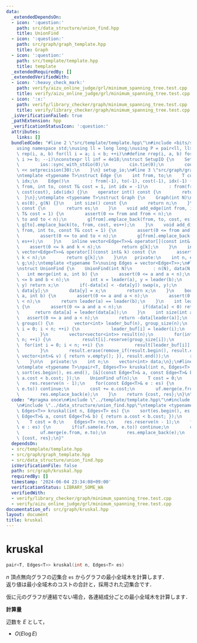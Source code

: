 ```yaml
---
data:
  _extendedDependsOn:
  - icon: ':question:'
    path: src/data_structure/union_find.hpp
    title: UnionFind
  - icon: ':question:'
    path: src/graph/graph_template.hpp
    title: Graph
  - icon: ':question:'
    path: src/template/template.hpp
    title: template
  _extendedRequiredBy: []
  _extendedVerifiedWith:
  - icon: ':heavy_check_mark:'
    path: verify/aizu_online_judge/grl/minimum_spanning_tree.test.cpp
    title: verify/aizu_online_judge/grl/minimum_spanning_tree.test.cpp
  - icon: ':x:'
    path: verify/library_checker/graph/minimum_spanning_tree.test.cpp
    title: verify/library_checker/graph/minimum_spanning_tree.test.cpp
  _isVerificationFailed: true
  _pathExtension: hpp
  _verificationStatusIcon: ':question:'
  attributes:
    links: []
  bundledCode: "#line 2 \"src/template/template.hpp\"\n#include <bits/stdc++.h>\n\
    using namespace std;\nusing ll = long long;\nusing P = pair<ll, ll>;\n#define\
    \ rep(i, a, b) for(ll i = a; i < b; ++i)\n#define rrep(i, a, b) for(ll i = a;\
    \ i >= b; --i)\nconstexpr ll inf = 4e18;\nstruct SetupIO {\n    SetupIO() {\n\
    \        ios::sync_with_stdio(0);\n        cin.tie(0);\n        cout << fixed\
    \ << setprecision(30);\n    }\n} setup_io;\n#line 3 \"src/graph/graph_template.hpp\"\
    \ntemplate <typename T>\nstruct Edge {\n    int from, to;\n    T cost;\n    int\
    \ idx;\n    Edge()\n        : from(-1), to(-1), cost(-1), idx(-1) {}\n    Edge(int\
    \ from, int to, const T& cost = 1, int idx = -1)\n        : from(from), to(to),\
    \ cost(cost), idx(idx) {}\n    operator int() const {\n        return to;\n  \
    \  }\n};\ntemplate <typename T>\nstruct Graph {\n    Graph(int N)\n        : n(N),\
    \ es(0), g(N) {}\n    int size() const {\n        return n;\n    }\n    int edge_size()\
    \ const {\n        return es;\n    }\n    void add_edge(int from, int to, const\
    \ T& cost = 1) {\n        assert(0 <= from and from < n);\n        assert(0 <=\
    \ to and to < n);\n        g[from].emplace_back(from, to, cost, es);\n       \
    \ g[to].emplace_back(to, from, cost, es++);\n    }\n    void add_directed_edge(int\
    \ from, int to, const T& cost = 1) {\n        assert(0 <= from and from < n);\n\
    \        assert(0 <= to and to < n);\n        g[from].emplace_back(from, to, cost,\
    \ es++);\n    }\n    inline vector<Edge<T>>& operator[](const int& k) {\n    \
    \    assert(0 <= k and k < n);\n        return g[k];\n    }\n    inline const\
    \ vector<Edge<T>>& operator[](const int& k) const {\n        assert(0 <= k and\
    \ k < n);\n        return g[k];\n    }\n\n   private:\n    int n, es;\n    vector<vector<Edge<T>>>\
    \ g;\n};\ntemplate <typename T>\nusing Edges = vector<Edge<T>>;\n#line 3 \"src/data_structure/union_find.hpp\"\
    \nstruct UnionFind {\n    UnionFind(int N)\n        : n(N), data(N, -1) {}\n \
    \   int merge(int a, int b) {\n        assert(0 <= a and a < n);\n        assert(0\
    \ <= b and b < n);\n        int x = leader(a), y = leader(b);\n        if(x ==\
    \ y) return x;\n        if(-data[x] < -data[y]) swap(x, y);\n        data[x] +=\
    \ data[y];\n        data[y] = x;\n        return x;\n    }\n    bool same(int\
    \ a, int b) {\n        assert(0 <= a and a < n);\n        assert(0 <= b and b\
    \ < n);\n        return leader(a) == leader(b);\n    }\n    int leader(int a)\
    \ {\n        assert(0 <= a and a < n);\n        if(data[a] < 0) return a;\n  \
    \      return data[a] = leader(data[a]);\n    }\n    int size(int a) {\n     \
    \   assert(0 <= a and a < n);\n        return -data[leader(a)];\n    }\n    vector<vector<int>>\
    \ groups() {\n        vector<int> leader_buf(n), group_size(n);\n        for(int\
    \ i = 0; i < n; ++i) {\n            leader_buf[i] = leader(i);\n            ++group_size[leader_buf[i]];\n\
    \        }\n        vector<vector<int>> result(n);\n        for(int i = 0; i <\
    \ n; ++i) {\n            result[i].reserve(group_size[i]);\n        }\n      \
    \  for(int i = 0; i < n; ++i) {\n            result[leader_buf[i]].push_back(i);\n\
    \        }\n        result.erase(remove_if(result.begin(), result.end(), [&](const\
    \ vector<int>& v) { return v.empty(); }), result.end());\n        return result;\n\
    \    }\n\n   private:\n    int n;\n    vector<int> data;\n};\n#line 5 \"src/graph/kruskal.hpp\"\
    \ntemplate <typename T>\npair<T, Edges<T>> kruskal(int n, Edges<T> es) {\n   \
    \ sort(es.begin(), es.end(), [&](const Edge<T>& a, const Edge<T>& b) { return\
    \ a.cost < b.cost; });\n    UnionFind uf(n);\n    T cost = 0;\n    Edges<T> res;\n\
    \    res.reserve(n - 1);\n    for(const Edge<T>& e : es) {\n        if(uf.same(e.from,\
    \ e.to)) continue;\n        cost += e.cost;\n        uf.merge(e.from, e.to);\n\
    \        res.emplace_back(e);\n    }\n    return {cost, res};\n}\n"
  code: "#pragma once\n#include \"../template/template.hpp\"\n#include \"./graph_template.hpp\"\
    \n#include \"../data_structure/union_find.hpp\"\ntemplate <typename T>\npair<T,\
    \ Edges<T>> kruskal(int n, Edges<T> es) {\n    sort(es.begin(), es.end(), [&](const\
    \ Edge<T>& a, const Edge<T>& b) { return a.cost < b.cost; });\n    UnionFind uf(n);\n\
    \    T cost = 0;\n    Edges<T> res;\n    res.reserve(n - 1);\n    for(const Edge<T>&\
    \ e : es) {\n        if(uf.same(e.from, e.to)) continue;\n        cost += e.cost;\n\
    \        uf.merge(e.from, e.to);\n        res.emplace_back(e);\n    }\n    return\
    \ {cost, res};\n}"
  dependsOn:
  - src/template/template.hpp
  - src/graph/graph_template.hpp
  - src/data_structure/union_find.hpp
  isVerificationFile: false
  path: src/graph/kruskal.hpp
  requiredBy: []
  timestamp: '2024-06-04 23:34:08+09:00'
  verificationStatus: LIBRARY_SOME_WA
  verifiedWith:
  - verify/library_checker/graph/minimum_spanning_tree.test.cpp
  - verify/aizu_online_judge/grl/minimum_spanning_tree.test.cpp
documentation_of: src/graph/kruskal.hpp
layout: document
title: kruskal
---
```


# kruskal

```cpp
pair<T, Edges<T>> kruskal(int n, Edges<T> es)
```

$n$ 頂点無向グラフの辺集合 `es` からグラフの最小全域木を計算します．<br>
返り値は最小全域木のコストの合計と，採用された辺集合です．

仮に元のグラフが連結でない場合，各連結成分ごとの最小全域木を計算します．

**計算量**

辺数を $E$ として，

- $O(E \log E)$